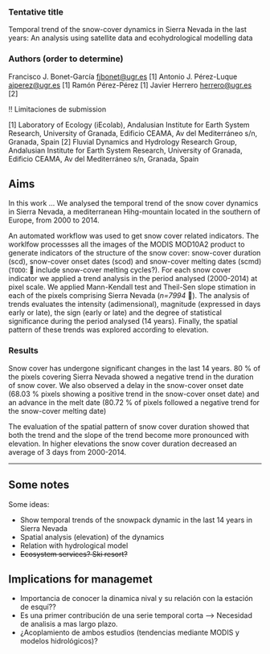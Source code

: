 ### Tentative title

Temporal trend of the snow-cover dynamics in Sierra Nevada in the last years: An analysis using satellite data and ecohydrological modelling data 

### Authors (order to determine)
Francisco J. Bonet-García <fjbonet@ugr.es> [1]
Antonio J. Pérez-Luque <ajperez@ugr.es> [1]
Ramón Pérez-Pérez [1]
Javier Herrero <herrero@ugr.es> [2]

:bangbang: Limitaciones de submission
 
[1] Laboratory of Ecology (iEcolab), Andalusian Institute for Earth System Research, University of Granada, Edificio CEAMA, Av del Mediterráneo s/n, Granada, Spain 
[2] Fluvial Dynamics and Hydrology Research Group, Andalusian Institute for Earth System Research, University of Granada, Edificio CEAMA, Av del Mediterráneo s/n, Granada, Spain


## Aims 

In this work ... 
We analysed the temporal trend of the snow cover dynamics in Sierra Nevada, a mediterranean Hihg-mountain located in the southern of Europe, from 2000 to 2014. 



An automated workflow was used to get snow cover related indicators. The worklfow processses all the images of the MODIS MOD10A2 product to generate indicators of the structure of the snow cover: snow-cover duration (scd), snow-cover onset dates (scod) and snow-cover melting dates (scmd) (`TODO`: :red_circle: include snow-cover melting cycles?). For each snow cover indicator we applied a trend analysis in the period analysed (2000-2014) at pixel scale. We applied Mann-Kendall test and Theil-Sen slope stimation in each of the pixels comprising Sierra Nevada (*n=7994* :red_circle:). The analysis of trends evaluates the intensity (adimensional), magnitude (expressed in days early or late), the sign (early or late) and the degree of statistical significance during the period analysed (14 years). Finally, the spatial pattern of these trends was explored according to elevation. 

### Results 
Snow cover has undergone significant changes in the last 14 years. 80 % of the pixels covering Sierra Nevada showed a negative trend in the duration of snow cover. We also observed a delay in the snow-cover onset date (68.03 % pixels showing a positive trend in the snow-cover onset date) and an advance in the melt date (80.72 % of pixels followed a negative trend for the snow-cover melting date)

The evaluation of the spatial pattern of snow cover duration showed that both the trend and the slope of the trend become more pronounced with elevation. In higher elevations the snow cover duration decreased an average of 3 days from 2000-2014. 


--- 





## Some notes 
Some ideas:
* Show temporal trends of the snowpack dynamic in the last 14 years in Sierra Nevada
* Spatial analysis (elevation) of the dynamics 
* Relation with hydrological model 
* ~~Ecosystem services? Ski resort?~~ 


## Implications for managemet
* Importancia de conocer la dinamica nival y su relación con la estación de esquí?? 
* Es una primer contribución de una serie temporal corta --> Necesidad de analisis a mas largo plazo. 
* ¿Acoplamiento de ambos estudios (tendencias mediante MODIS y modelos hidrológicos)? 

